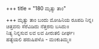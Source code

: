 +++
title = "180 ಮೃತ್ಯು ತಾಂ"

+++
ಮೃತ್ಯು ತಾಂ ಬಂದು ಮೋಹಿನಿಯ ರೂಪದಿ ನಿನ್ನ।  
ಚಿತ್ತವನು ಸೆರೆವಿಡಿದು ನೆತ್ತರನು ಬಸಿದು॥  
ನಿತ್ಯ ನಿನ್ನಸುವ ಲವ ಲವ ಪೀರುತಲಿ ದೀರ್ಘ।  
ಹತ್ಯೆಯಲಿ ಹರುಷಿಪಳೊ - ಮಂಕುತಿಮ್ಮ॥  
